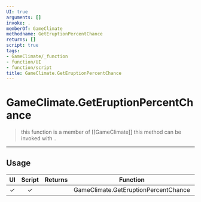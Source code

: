 ```yaml
---
UI: true
arguments: []
invoke: .
memberOf: GameClimate
methodname: GetEruptionPercentChance
returns: []
script: true
tags:
- GameClimate/_function
- function/UI
- function/script
title: GameClimate.GetEruptionPercentChance
---
```

# GameClimate.GetEruptionPercentChance
> this function is a member of [[GameClimate]]
> this method can be invoked with `.`
-----
## Usage
|  UI | Script | Returns | Function | Arguments |
|:---:|:------:|-------:|:--------:|:---------|
|✓|✓||GameClimate.GetEruptionPercentChance||
